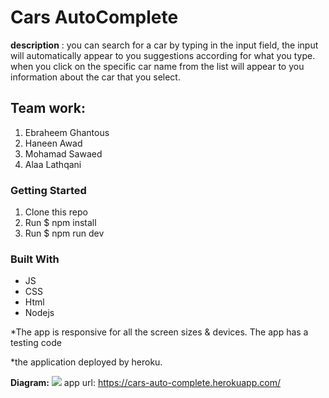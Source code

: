 # Cars AutoComplete


**description** : you can search for a car by typing in the input field, the input will automatically appear to you suggestions according for what you type.
when you click on the specific car name from the list will appear to you information about the car that you select.

## Team work:
1. Ebraheem Ghantous
2. Haneen Awad
3. Mohamad Sawaed
4. Alaa Lathqani


 ### Getting Started
1.  Clone this repo
2.  Run $ npm install
3.  Run $ npm run dev

### Built With
* JS
* CSS
* Html
* Nodejs

*The app is responsive for all the screen sizes & devices. The app has a testing code
 
*the application deployed by heroku.

**Diagram:**
![](https://i.imgur.com/iARcNYR.png)
app url: https://cars-auto-complete.herokuapp.com/




